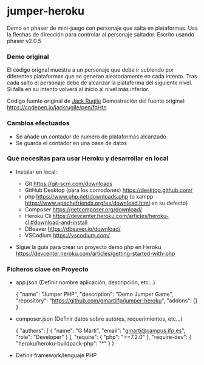 # jumper-heroku
Demo en phaser de mini-juego con personaje que salta en plataformas.
Usa la flechas de dirección para controlar al personaje saltador.
Escrito usando phaser v2.0.5  


### Demo original
El código orignal muestra a un personaje que debe ir subiendo por diferentes plataformas que se generan aleatoriamente en cada intento.
Tras cada salto el personaje debe de alcanzar la plataforma del siguiente nivel. Si falla en su intento volverá al inicio al nivel más inferior.

Codigo fuente original de [Jack Rugile](https://codepen.io/jackrugile) 
Demostración del fuente original: https://codepen.io/jackrugile/pen/fqHtn


### Cambios efectuados
  * Se añade un contador de numero de plataformas alcanzado
  * Se guarda el contador en una base de datos
  

### Que necesitas para usar Heroku y desarrollar en local

* Instalar en local:
	- Git https://git-scm.com/downloads
	- GitHub Desktop (para los comodones) https://desktop.github.com/
	- php https://www.php.net/downloads.php (o xampp https://www.apachefriends.org/es/download.html en su defecto)
	- Composer https://getcomposer.org/download/
	- Heroku Cli https://devcenter.heroku.com/articles/heroku-cli#download-and-install
	- DBeaver https://dbeaver.io/download/
	- VSCodium https://vscodium.com/
	
* Sigue la guia para crear un proyecto demo php en Heroku https://devcenter.heroku.com/articles/getting-started-with-php

### Ficheros clave en Proyecto

* app.json (Definir nombre aplicación, descripción, etc...)

	{
	  "name": "Jumper PHP",
	  "description": "Demo Jumper Game",
	  "repository": "https://github.com/gmartiifp/jumper-heroku",
	  "addons": []
	}
	
* composer.json (Definir datos sobre autores, requerimientos, etc...)

	{
		"authors": [
				{
					"name": "G Marti",
					"email": "gmarti@campus.ifp.es",
					"role": "Developer"
				}
			], 
		"require": {
			"php": ">=7.2.0"
		},
		"require-dev": {
			"heroku/heroku-buildpack-php": "*"
		}
	}

* Definir framework/lenguaje PHP
	